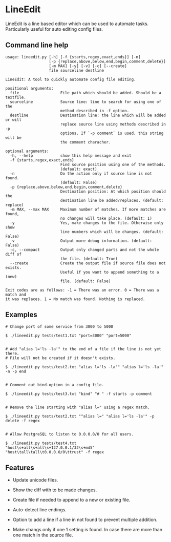 LineEdit
========

LineEdit is a line based editor which can be used to automate tasks.
Particularly useful for auto editing config files.


Command line help
-----------------

    usage: lineedit.py [-h] [-f {starts,regex,exact,ends}] [-n]
                       [-p {replace,above,below,end,begin,comment,delete}]
                       [-m MAX] [-y] [-v] [-c] [--create]
                       file sourceline destline

    LineEdit: A tool to quickly automate config file editing.

    positional arguments:
      file                  File path which should be added. Should be a textfile.
      sourceline            Source line: line to search for using one of the
                            method described in -f option.
      destline              Destination line: the line which will be added or will
                            replace source line using methods described in -p
                            options. If `-p comment` is used, this string will be
                            the comment characher.

    optional arguments:
      -h, --help            show this help message and exit
      -f {starts,regex,exact,ends}
                            Find source position using one of the methods.
                            (default: exact)
      -n                    Do the action only if source line is not found.
                            (default: False)
      -p {replace,above,below,end,begin,comment,delete}
                            Destination position: At which position should the
                            destination line be added/replaces. (default: replace)
      -m MAX, --max MAX     Maximum number of matches. If more matches are found,
                            no changes will take place. (default: 1)
      -y                    Yes, make changes to the file. Otherwise only show
                            line numbers which will be changes. (default: False)
      -v                    Output more debug information. (default: False)
      -c, --compact         Output only changed parts and not the whole diff of
                            the file. (default: True)
      --create              Create the output file if source file does not exists.
                            Useful if you want to append something to a (new)
                            file. (default: False)

    Exit codes are as follows: -1 = There was an error. 0 = There was a match and
    it was replaces. 1 = No match was found. Nothing is replaced.


Examples
--------

	# Change port of some service from 3000 to 5000

    $ ./lineedit.py tests/test1.txt "port=3000" "port=5000"


	# Add "alias l='ls -la'" to the end of a file if the line is not yet there.
	# File will not be created if it doesn't exists.

    $ ./lineedit.py tests/test2.txt "alias l='ls -la'" "alias l='ls -la'" -n -p end


	# Comment out bind-option in a config file.

    $ ./lineedit.py tests/test3.txt "bind" "# " -f starts -p comment


	# Remove the line starting with "alias l=" using a regex match.

    $ ./lineedit.py tests/test2.txt "^alias l=" "alias l='ls -la'" -p delete -f regex


	# Allow PostgreSQL to listen to 0.0.0.0/0 for all users.

    $ ./lineedit.py tests/test4.txt "host\s+all\s+all\s+127.0.0.1/32\s+md5" "host\tall\tall\t0.0.0.0/0\ttrust" -f regex



Features
--------

* Update unicode files.

* Show the diff with to be made changes.

* Create file if needed to append to a new or existing file.

* Auto-detect line endings.

* Option to add a line if a line in not found to prevent multiple addition.

* Make changs only if one 1 setting is found. In case there are more than one
  match in the source file.

